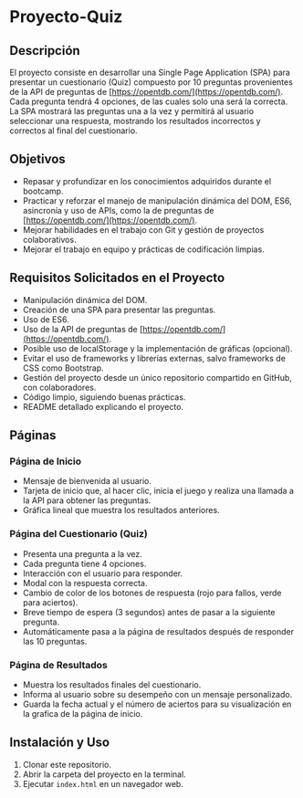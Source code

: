 # Proyecto-Quiz

## Descripción

El proyecto consiste en desarrollar una Single Page Application (SPA) para presentar un cuestionario (Quiz) compuesto por 10 preguntas provenientes de la API de preguntas de [https://opentdb.com/](https://opentdb.com/). Cada pregunta tendrá 4 opciones, de las cuales solo una será la correcta. La SPA mostrará las preguntas una a la vez y permitirá al usuario seleccionar una respuesta, mostrando los resultados incorrectos y correctos al final del cuestionario.

## Objetivos

- Repasar y profundizar en los conocimientos adquiridos durante el bootcamp.
- Practicar y reforzar el manejo de manipulación dinámica del DOM, ES6, asincronía y uso de APIs, como la de preguntas de [https://opentdb.com/](https://opentdb.com/).
- Mejorar habilidades en el trabajo con Git y gestión de proyectos colaborativos.
- Mejorar el trabajo en equipo y prácticas de codificación limpias.

## Requisitos Solicitados en el Proyecto

- Manipulación dinámica del DOM.
- Creación de una SPA para presentar las preguntas.
- Uso de ES6.
- Uso de la API de preguntas de [https://opentdb.com/](https://opentdb.com/).
- Posible uso de localStorage y la implementación de gráficas (opcional).
- Evitar el uso de frameworks y librerías externas, salvo frameworks de CSS como Bootstrap.
- Gestión del proyecto desde un único repositorio compartido en GitHub, con colaboradores.
- Código limpio, siguiendo buenas prácticas.
- README detallado explicando el proyecto.

## Páginas

### Página de Inicio

* Mensaje de bienvenida al usuario.
* Tarjeta de inicio que, al hacer clic, inicia el juego y realiza una llamada a la API para obtener las preguntas.
* Gráfica lineal que muestra los resultados anteriores.

### Página del Cuestionario (Quiz)

* Presenta una pregunta a la vez.
* Cada pregunta tiene 4 opciones.
* Interacción con el usuario para responder.
* Modal con la respuesta correcta.
* Cambio de color de los botones de respuesta (rojo para fallos, verde para aciertos).
* Breve tiempo de espera (3 segundos) antes de pasar a la siguiente pregunta.
* Automáticamente pasa a la página de resultados después de responder las 10 preguntas.

### Página de Resultados

* Muestra los resultados finales del cuestionario.
* Informa al usuario sobre su desempeño con un mensaje personalizado.
* Guarda la fecha actual y el número de aciertos para su visualización en la grafica de la página de inicio.


## Instalación y Uso

1. Clonar este repositorio.
2. Abrir la carpeta del proyecto en la terminal.
3. Ejecutar `index.html` en un navegador web.
